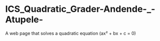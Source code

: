 # ICS_Quadratic_Grader-Andende-_-Atupele-
A web page that solves a quadratic equation (ax² + bx + c = 0)
